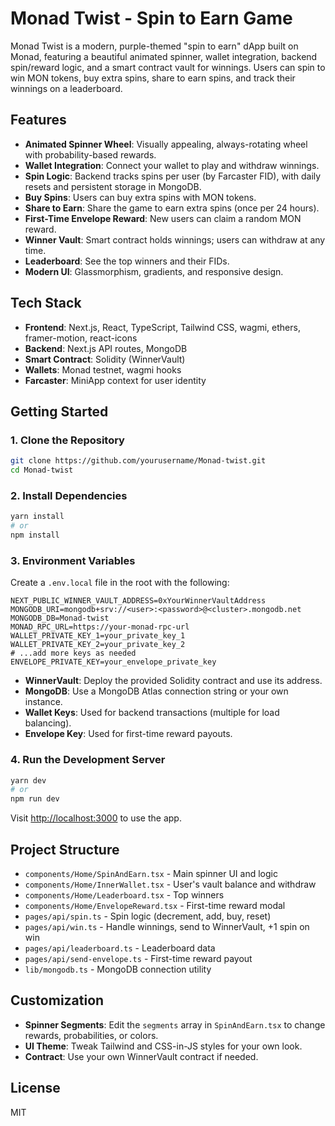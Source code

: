 # Monad Twist - Spin to Earn Game

Monad Twist is a modern, purple-themed "spin to earn" dApp built on Monad, featuring a beautiful animated spinner, wallet integration, backend spin/reward logic, and a smart contract vault for winnings. Users can spin to win MON tokens, buy extra spins, share to earn spins, and track their winnings on a leaderboard.

## Features

- **Animated Spinner Wheel**: Visually appealing, always-rotating wheel with probability-based rewards.
- **Wallet Integration**: Connect your wallet to play and withdraw winnings.
- **Spin Logic**: Backend tracks spins per user (by Farcaster FID), with daily resets and persistent storage in MongoDB.
- **Buy Spins**: Users can buy extra spins with MON tokens.
- **Share to Earn**: Share the game to earn extra spins (once per 24 hours).
- **First-Time Envelope Reward**: New users can claim a random MON reward.
- **Winner Vault**: Smart contract holds winnings; users can withdraw at any time.
- **Leaderboard**: See the top winners and their FIDs.
- **Modern UI**: Glassmorphism, gradients, and responsive design.

## Tech Stack

- **Frontend**: Next.js, React, TypeScript, Tailwind CSS, wagmi, ethers, framer-motion, react-icons
- **Backend**: Next.js API routes, MongoDB
- **Smart Contract**: Solidity (WinnerVault)
- **Wallets**: Monad testnet, wagmi hooks
- **Farcaster**: MiniApp context for user identity

## Getting Started

### 1. Clone the Repository

```bash
git clone https://github.com/yourusername/Monad-twist.git
cd Monad-twist
```

### 2. Install Dependencies

```bash
yarn install
# or
npm install
```

### 3. Environment Variables

Create a `.env.local` file in the root with the following:

```
NEXT_PUBLIC_WINNER_VAULT_ADDRESS=0xYourWinnerVaultAddress
MONGODB_URI=mongodb+srv://<user>:<password>@<cluster>.mongodb.net
MONGODB_DB=Monad-twist
MONAD_RPC_URL=https://your-monad-rpc-url
WALLET_PRIVATE_KEY_1=your_private_key_1
WALLET_PRIVATE_KEY_2=your_private_key_2
# ...add more keys as needed
ENVELOPE_PRIVATE_KEY=your_envelope_private_key
```

- **WinnerVault**: Deploy the provided Solidity contract and use its address.
- **MongoDB**: Use a MongoDB Atlas connection string or your own instance.
- **Wallet Keys**: Used for backend transactions (multiple for load balancing).
- **Envelope Key**: Used for first-time reward payouts.

### 4. Run the Development Server

```bash
yarn dev
# or
npm run dev
```

Visit [http://localhost:3000](http://localhost:3000) to use the app.

## Project Structure

- `components/Home/SpinAndEarn.tsx` - Main spinner UI and logic
- `components/Home/InnerWallet.tsx` - User's vault balance and withdraw
- `components/Home/Leaderboard.tsx` - Top winners
- `components/Home/EnvelopeReward.tsx` - First-time reward modal
- `pages/api/spin.ts` - Spin logic (decrement, add, buy, reset)
- `pages/api/win.ts` - Handle winnings, send to WinnerVault, +1 spin on win
- `pages/api/leaderboard.ts` - Leaderboard data
- `pages/api/send-envelope.ts` - First-time reward payout
- `lib/mongodb.ts` - MongoDB connection utility

## Customization

- **Spinner Segments**: Edit the `segments` array in `SpinAndEarn.tsx` to change rewards, probabilities, or colors.
- **UI Theme**: Tweak Tailwind and CSS-in-JS styles for your own look.
- **Contract**: Use your own WinnerVault contract if needed.


## License

MIT 
